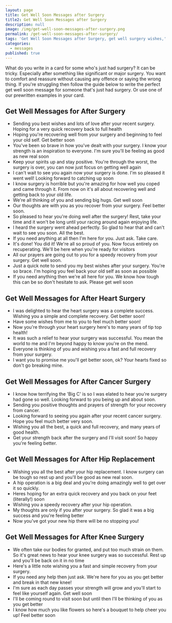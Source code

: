 ```yaml
---
layout: page
title: Get Well Soon Messages after Surgery
title2: Get Well Soon Messages after Surgery
description: null
image: /img/get-well-soon-messages-after-surgery.png
permalink: /get-well-soon-messages-after-surgery/
tags: 'Get Well Soon Messages after Surgery, get well surgery wishes,'
categories:
  - messages
published: true
---
```


<p>What do you write in a card for some who's just had surgery? It can be tricky. Especially after something like significant or major surgery. You want to comfort and reassure without causing any offence or saying the wrong thing. If you're struggling then follow the guide below to write the perfect get well soon message for someone that's just had surgery. Or use one of our prewritten examples in your card.
</p>

<h2>Get Well Messages for After Surgery</h2>

<ul class="heart">
<li>Sending you best wishes and lots of love after your recent surgery. Hoping for a very quick recovery back to full health</li>
<li>Hoping you're recovering well from your surgery and beginning to feel your old self. Get better soon</li>
<li>You've been so brave in how you've dealt with your surgery. I know your strength is an inspiration to everyone. I'm sure you'll be feeling as good as new real soon</li>
<li>Keep your spirits up and stay positive. You're through the worst, the surgery is over, you can now just focus on getting well again</li>
<li>I can't wait to see you again now your surgery is done. I'm so pleased it went well! Looking forward to catching up soon</li>
<li>I know surgery is horrible but you're amazing for how well you coped and came through it. From now on it's all about recovering well and getting back to your old life.</li>
<li>We're all thinking of you and sending big hugs. Get well soon</li>
<li>Our thoughts are with you as you recover from your surgery. Feel better soon.</li>
<li>So pleased to hear you're doing well after the surgery! Rest, take your time and it won't be long until your racing around again enjoying life. </li>
<li>I heard the surgery went ahead perfectly. So glad to hear that and can't wait to see you soon. All the best.</li>
<li>If you need anything at all then I'm here for you. Just ask. Take care.</li>
<li>It's done! You did it! We're all so proud of you. Now focus entirely on recuperating. We'll be here when you're ready for visitors</li>
<li>All our prayers are going out to you for a speedy recovery from your surgery. Get well soon.
</li>
<li>Just a quick note to send you my best wishes after your surgery. You're so brace. I'm hoping you feel back your old self as soon as possible 
 </li>
<li>If you need anything then we're all here for you. We know how tough this can be so don't hesitate to ask. Please get well soon</li>
</ul>

<h2>Get Well Messages for After Heart Surgery</h2>

<ul class="heart">
<li>I was delighted to hear the heart surgery was a complete success. Wishing you a simple and complete recovery. Get better soon!</li>
<li>Have some wishes from me to you to feel much better soon!</li>
<li>Now you're through your heart surgery here's to many years of tip top health!</li>
<li>It was such a relief to hear your surgery was successful. You mean the world to me and I'm beyond happy to know you're on the mend.</li>
<li>Everyone is thinking of you and wishing you a fast and full recovery from your surgery.</li>
<li>I want you to promise me you'll get better soon, ok? Your hearts fixed so don't go breaking mine.</li>
</ul>

<h2>Get Well Messages for After Cancer Surgery</h2>

<ul class="heart">
<li>I know how terrifying the 'Big C' is so I was elated to hear you're surgery had gone so well. Looking forward to you being up and about soon.</li>
<li>Sending you positive thoughts and prayers of strength for your recovery from cancer.</li>
<li>Looking forward to seeing you again after your recent cancer surgery. Hope you feel much better very soon.</li>
<li>Wishing you all the best, a quick and full recovery, and many years of good health.</li>
<li>Get your strength back after the surgery and I'll visit soon! So happy you're feeling better.</li>
</ul>

<h2>Get Well Messages for After Hip Replacement</h2>

<ul class="heart">
<li>Wishing you all the best after your hip replacement. I know surgery can be tough so rest up and you'll be good as new real soon.</li>
<li>A hip operation is a big deal and you're doing amazingly well to get over it so quickly.</li>
<li>Heres hoping for an extra quick recovery and you back on your feet (literally!) soon</li>
<li>Wishing you a speedy recovery after your hip operation.</li>
<li>My thoughts are only if you after your surgery. So glad it was a big success and you're feeling better</li>
<li>Now you've got your new hip there will be no stopping you! </li>
</ul>

<h2>Get Well Messages for After Knee Surgery</h2>

<ul class="heart">
<li>We often take our bodies for granted, and put too much strain on them. So it's great news to hear your knee surgery was so successful. Rest up and you'll be back on it in no time</li>
<li>Here's a little note wishing you a fast and simple recovery from your surgery.</li>
<li>If you need any help then just ask. We're here for you as you get better and break in that new knee!</li>
<li>I'm sure as each day passes your strength will grow and you'll start to feel like yourself again. Get well soon</li>
<li>I'll be coming round to visit soon but until then I'll be thinking of you as you get better</li>
<li>I know how much you like flowers so here's a bouquet to help cheer you up! Feel better soon</li>
</ul>
